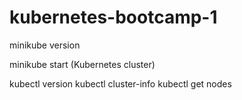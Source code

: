# kubernetes-bootcamp-1

minikube version

minikube start (Kubernetes cluster)

kubectl version
kubectl cluster-info
kubectl get nodes
